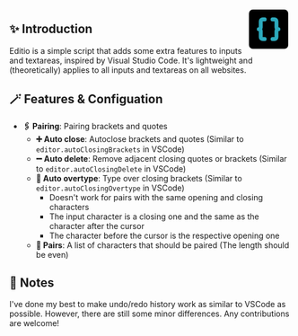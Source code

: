 <img src="data:image/svg+xml,%3Csvg%20fill%3D%22%23000000%22%20viewBox%3D%220%200%2024%2024%22%20id%3D%22bracket-square-2%22%20data-name%3D%22Flat%20Color%22%20xmlns%3D%22http%3A%2F%2Fwww.w3.org%2F2000%2Fsvg%22%20class%3D%22icon%20flat-color%22%20data-darkreader-inline-fill%3D%22%22%20style%3D%22--darkreader-inline-fill%3A%20%23151616%3B%22%3E%3Cg%20id%3D%22SVGRepo_bgCarrier%22%20stroke-width%3D%220%22%3E%3C%2Fg%3E%3Cg%20id%3D%22SVGRepo_tracerCarrier%22%20stroke-linecap%3D%22round%22%20stroke-linejoin%3D%22round%22%3E%3C%2Fg%3E%3Cg%20id%3D%22SVGRepo_iconCarrier%22%3E%3Crect%20id%3D%22primary%22%20x%3D%222%22%20y%3D%222%22%20width%3D%2220%22%20height%3D%2220%22%20rx%3D%222%22%20style%3D%22fill%3A%20rgb(0%2C%200%2C%200)%3B%20--darkreader-inline-fill%3A%20%23151616%3B%22%20data-darkreader-inline-fill%3D%22%22%3E%3C%2Frect%3E%3Cpath%20id%3D%22secondary%22%20d%3D%22M15%2C18H14a1%2C1%2C0%2C0%2C1%2C0-2h1V13a2%2C2%2C0%2C0%2C1%2C.27-1A2%2C2%2C0%2C0%2C1%2C15%2C11V8H14a1%2C1%2C0%2C0%2C1%2C0-2h1a2%2C2%2C0%2C0%2C1%2C2%2C2v3a1%2C1%2C0%2C0%2C1%2C0%2C2v3A2%2C2%2C0%2C0%2C1%2C15%2C18Zm-4-1a1%2C1%2C0%2C0%2C0-1-1H9V13a2%2C2%2C0%2C0%2C0-.27-1A2%2C2%2C0%2C0%2C0%2C9%2C11V8h1a1%2C1%2C0%2C0%2C0%2C0-2H9A2%2C2%2C0%2C0%2C0%2C7%2C8v3a1%2C1%2C0%2C0%2C0%2C0%2C2v3a2%2C2%2C0%2C0%2C0%2C2%2C2h1A1%2C1%2C0%2C0%2C0%2C11%2C17Z%22%20style%3D%22fill%3A%20rgb(44%2C%20169%2C%20188)%3B%20--darkreader-inline-fill%3A%20%232d666f%3B%22%20data-darkreader-inline-fill%3D%22%22%3E%3C%2Fpath%3E%3C%2Fg%3E%3C%2Fsvg%3E" align="right" style="width: 6em; height: 6em; max-width: 100%;">

## ✨ Introduction

Editio is a simple script that adds some extra features to inputs and textareas, inspired by Visual Studio Code. It's lightweight and (theoretically) applies to all inputs and textareas on all websites.

## 🪄 Features & Configuation

- **🖇️ Pairing**: Pairing brackets and quotes
    - **➕ Auto close**: Autoclose brackets and quotes (Similar to `editor.autoClosingBrackets` in VSCode)
    - **➖ Auto delete**: Remove adjacent closing quotes or brackets (Similar to `editor.autoClosingDelete` in VSCode)
    - **🚫 Auto overtype**: Type over closing brackets (Similar to `editor.autoClosingOvertype` in VSCode)
        - Doesn't work for pairs with the same opening and closing characters
        - The input character is a closing one and the same as the character after the cursor
        - The character before the cursor is the respective opening one
    - **📜 Pairs**: A list of characters that should be paired (The length should be even)

## 📃 Notes

I've done my best to make undo/redo history work as similar to VSCode as possible. However, there are still some minor differences. Any contributions are welcome!

